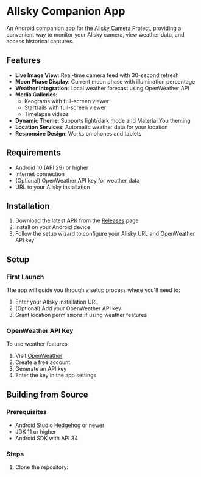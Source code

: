 # Allsky Companion App

An Android companion app for the [Allsky Camera Project](https://github.com/AllskyTeam/allsky), providing a convenient way to monitor your Allsky camera, view weather data, and access historical captures.

## Features

- **Live Image View**: Real-time camera feed with 30-second refresh
- **Moon Phase Display**: Current moon phase with illumination percentage
- **Weather Integration**: Local weather forecast using OpenWeather API
- **Media Galleries**:
  - Keograms with full-screen viewer
  - Startrails with full-screen viewer
  - Timelapse videos
- **Dynamic Theme**: Supports light/dark mode and Material You theming
- **Location Services**: Automatic weather data for your location
- **Responsive Design**: Works on phones and tablets

## Requirements

- Android 10 (API 29) or higher
- Internet connection
- (Optional) OpenWeather API key for weather data
- URL to your Allsky installation

## Installation

1. Download the latest APK from the [Releases](https://github.com/acocalypso/allskyviewer-companion/releases) page
2. Install on your Android device
3. Follow the setup wizard to configure your Allsky URL and OpenWeather API key

## Setup

### First Launch
The app will guide you through a setup process where you'll need to:
1. Enter your Allsky installation URL
2. (Optional) Add your OpenWeather API key
3. Grant location permissions if using weather features

### OpenWeather API Key
To use weather features:
1. Visit [OpenWeather](https://home.openweathermap.org/api_keys)
2. Create a free account
3. Generate an API key
4. Enter the key in the app settings

## Building from Source

### Prerequisites
- Android Studio Hedgehog or newer
- JDK 11 or higher
- Android SDK with API 34

### Steps
1. Clone the repository: